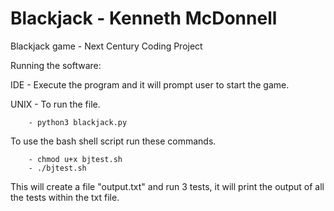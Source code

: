# Blackjack - Kenneth McDonnell
 Blackjack game - Next Century Coding Project
 
 Running the software:
 
 IDE - Execute the program and it will prompt user to start the game.
 
 UNIX - 
   To run the file.
 
        - python3 blackjack.py 
 
   To use the bash shell script run these commands.
        
        - chmod u+x bjtest.sh
        - ./bjtest.sh
            
   This will create a file "output.txt" and run 3 tests, it will print the output of all the tests within the txt file.
  
